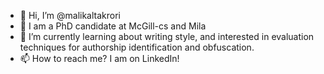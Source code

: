 - 👋 Hi, I’m @malikaltakrori
- 👀 I am a PhD candidate at McGill-cs and Mila
- 🌱 I’m currently learning about writing style, and interested in evaluation techniques for authorship identification and obfuscation. 
- 📫 How to reach me? I am on LinkedIn! 

<!---
malikaltakrori/malikaltakrori is a ✨ special ✨ repository because its `README.md` (this file) appears on your GitHub profile.
You can click the Preview link to take a look at your changes.
--->
